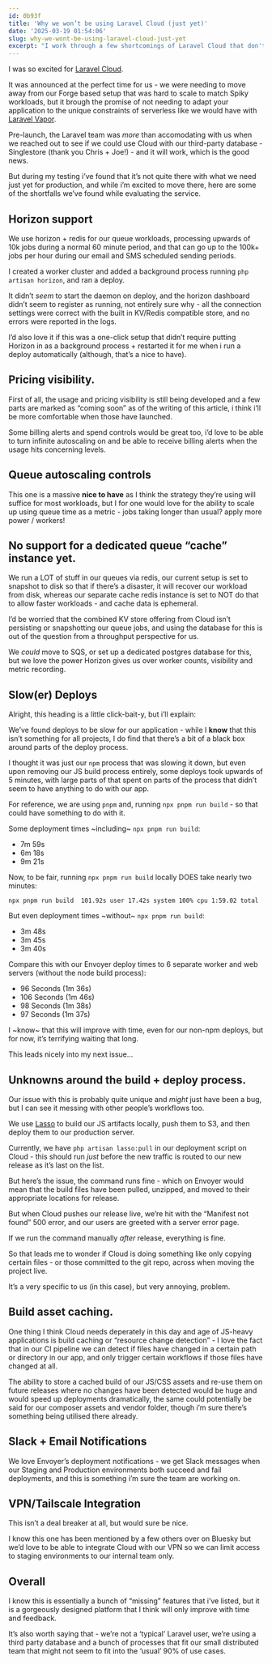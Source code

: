 ```yaml
---
id: 0b93f
title: 'Why we won’t be using Laravel Cloud (just yet)'
date: '2025-03-19 01:54:06'
slug: why-we-wont-be-using-laravel-cloud-just-yet
excerpt: "I work through a few shortcomings of Laravel Cloud that don't make it a great fit for us just yet."
---
```


I was so excited for [Laravel Cloud](https://cloud.laravel.com).

It was announced at the perfect time for us - we were needing to move away from our Forge based setup that was hard to scale to match Spiky workloads, but it brough the promise of not needing to adapt your application to the unique constraints of serverless like we would have with [Laravel Vapor](https://vapor.laravel.com).

Pre-launch, the Laravel team was _more_ than accomodating with us when we reached out to see if we could use Cloud with our third-party database - Singlestore (thank you Chris + Joe!) - and it will work, which is the good news.

But during my testing i’ve found that it’s not quite there with what we need just yet for production, and while i’m excited to move there, here are some of the shortfalls we’ve found while evaluating the service.

## Horizon support

We use horizon + redis for our queue workloads, processing upwards of 10k jobs during a normal 60 minute period, and that can go up to the 100k+ jobs per hour during our email and SMS scheduled sending periods.

I created a worker cluster and added a background process running `php artisan horizon`, and ran a deploy.

It didn’t *seem* to start the daemon on deploy, and the horizon dashboard didn’t seem to register as running, not entirely sure why - all the connection settings were correct with the built in KV/Redis compatible store, and no errors were reported in the logs.

I’d also love it if this was a one-click setup that didn’t require putting Horizon in as a background process + restarted it for me when i run a deploy automatically (although, that’s a nice to have).

## Pricing visibility.

First of all, the usage and pricing visibility is still being developed and a few parts are marked as “coming soon” as of the writing of this article, i think i’ll be more comfortable when those have launched.

Some billing alerts and spend controls would be great too, i’d love to be able to turn infinite autoscaling on and be able to receive billing alerts when the usage hits concerning levels.

## Queue autoscaling controls

This one is a massive **nice to have** as I think the strategy they’re using will suffice for most workloads, but I for one would love for the ability to scale up using queue time as a metric - jobs taking longer than usual? apply more power / workers!

## No support for a dedicated queue “cache” instance yet.

We run a LOT of stuff in our queues via redis, our current setup is set to snapshot to disk so that if there’s a disaster, it will recover our workload from disk, whereas our separate cache redis instance is set to NOT do that to allow faster workloads - and cache data is ephemeral.

I’d be worried that the combined KV store offering from Cloud isn’t persisting or snapshotting our queue jobs, and using the database for this is out of the question from a throughput perspective for us.

We *could* move to SQS, or set up a dedicated postgres database for this, but we love the power Horizon gives us over worker counts, visibility and metric recording.

## Slow(er) Deploys

Alright, this heading is a little click-bait-y, but i’ll explain:

We’ve found deploys to be slow for our application - while I **know** that this isn’t something for all projects, I do find that there’s a bit of a black box around parts of the deploy process.

I thought it was just our `npm` process that was slowing it down, but even upon removing our JS build process entirely, some deploys took upwards of 5 minutes, with large parts of that spent on parts of the process that didn’t seem to have anything to do with our app.

For reference, we are using `pnpm` and, running `npx pnpm run build` - so that could have something to do with it.

Some deployment times ~including~ `npx pnpm run build`:

- 7m 59s
- 6m 18s
- 9m 21s

Now, to be fair, running `npx pnpm run build` locally DOES take nearly two minutes:

```
npx pnpm run build  101.92s user 17.42s system 100% cpu 1:59.02 total
```

But even deployment times ~without~  `npx pnpm run build`:
- 3m 48s
- 3m 45s
- 3m 40s

Compare this with our Envoyer deploy times to 6 separate worker and web servers (without the node build process):

- 96 Seconds (1m 36s)
- 106 Seconds (1m 46s)
- 98 Seconds (1m 38s)
- 97 Seconds (1m 37s)

I ~know~ that this will improve with time, even for our non-npm deploys, but for now, it’s terrifying waiting that long.

This leads nicely into my next issue…

## Unknowns around the build + deploy process.

Our issue with this is probably quite unique and _might_ just have been a bug, but I can see it messing with other people’s workflows too.

We use [Lasso](https://github.com/Sammyjo20/lasso) to build our JS artifacts locally, push them to S3, and then deploy them to our production server.

Currently, we have `php artisan lasso:pull` in our deployment script on Cloud - this should run _just_ before the new traffic is routed to our new release as it’s last on the list.

But here’s the issue, the command runs fine - which on Envoyer would mean that the build files have been pulled, unzipped, and moved to their appropriate locations for release.

But when Cloud pushes our release live, we’re hit with the “Manifest not found” 500 error, and our users are greeted with a server error page.

If we run the command manually _after_ release, everything is fine.

So that leads me to wonder if Cloud is doing something like only copying certain files - or those committed to the git repo, across when moving the project live.

It’s a very specific to us (in this case), but very annoying, problem.

## Build asset caching.

One thing I think Cloud needs deperately in this day and age of JS-heavy applications is build caching or “resource change detection” - I love the fact that in our CI pipeline we can detect if files have changed in a certain path or directory in our app, and only trigger certain workflows if those files have changed at all.

The ability to store a cached build of our JS/CSS assets and re-use them on future releases where no changes have been detected would be huge and would speed up deployments dramatically, the same could potentially be said for our composer assets and vendor folder, though i’m sure there’s something being utilised there already.

## Slack + Email Notifications

We love Envoyer’s deployment notifications - we get Slack messages when our Staging and Production environments both succeed and fail deployments, and this is something i’m sure the team are working on.

## VPN/Tailscale Integration

This isn’t a deal breaker at all, but would sure be nice.

I know this one has been mentioned by a few others over on Bluesky but we’d love to be able to integrate Cloud with our VPN so we can limit access to staging environments to our internal team only.

## Overall

I know this is essentially a bunch of “missing” features that i’ve listed, but it is a gorgeously designed platform that I think will only improve with time and feedback.

It’s also worth saying that - we’re not a ‘typical’ Laravel user, we’re using a third party database and a bunch of processes that fit our small distributed team that might not seem to fit into the ‘usual’ 90% of use cases.